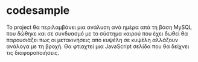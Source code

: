 # codesample

Το project θα περιλαμβάνει μια ανάλυση ανά ημέρα απά τη βάση MySQL που δώθηκε και σε συνδυασμό με το σύστημα καιρού που έχει δωθεί θα παρουσιάζει πως οι μετακινήσεις απο κυψέλη σε κυψέλη αλλάζουν ανάλογα με τη βροχή. Θα φτιαχτεί μια JavaScript σελίδα που θα δείχνει τις διαφοροποιήσεις.  
